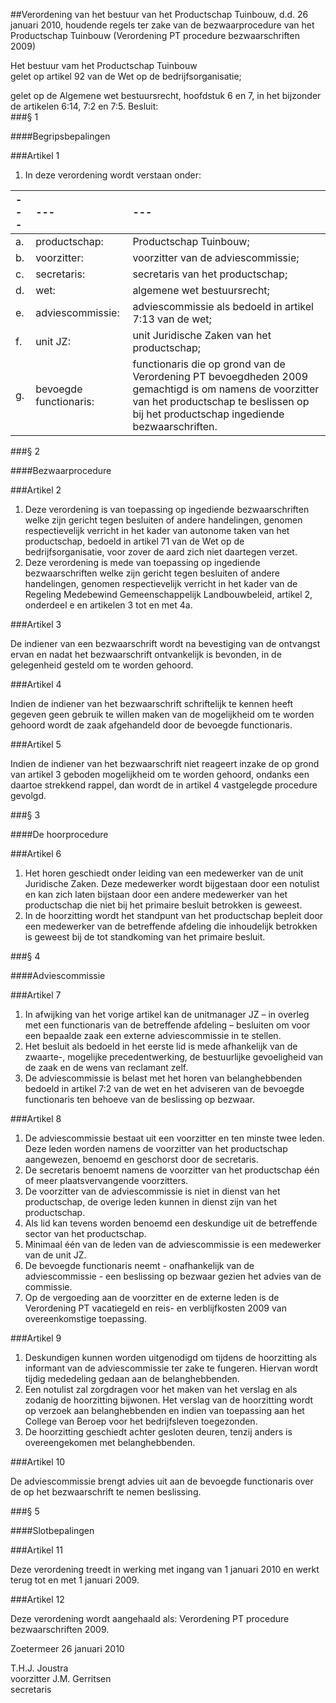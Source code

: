 <meta http-equiv='Content-Type' content='text/html; charset=utf-8' />

##Verordening van het bestuur van het Productschap Tuinbouw, d.d. 26 januari 2010, houdende regels ter zake van de bezwaarprocedure van het Productschap Tuinbouw (Verordening PT procedure bezwaarschriften 2009)

Het bestuur vam het Productschap Tuinbouw  
gelet op artikel 92 van de Wet op de bedrijfsorganisatie;

gelet op de Algemene wet bestuursrecht, hoofdstuk 6 en 7, in het bijzonder de artikelen 6:14, 7:2 en 7:5.
Besluit:    
###§ 1 

####Begripsbepalingen

###Artikel 1 

1. In deze verordening wordt verstaan onder:  

| --- | --- | --- |
|:---|:---|:---|
|a. | productschap: | Productschap Tuinbouw; |
|b. | voorzitter: | voorzitter van de adviescommissie; |
|c. | secretaris: | secretaris van het productschap; |
|d. | wet: | algemene wet bestuursrecht; |
|e. | adviescommissie: | adviescommissie als bedoeld in artikel 7:13 van de wet; |
|f. | unit JZ: | unit Juridische Zaken van het productschap; |
|g. | bevoegde functionaris: | functionaris die op grond van de Verordening PT bevoegdheden 2009 gemachtigd is om namens de voorzitter van het productschap te beslissen op bij het productschap ingediende bezwaarschriften. |

###§ 2 

####Bezwaarprocedure

###Artikel 2 

1. Deze verordening is van toepassing op ingediende bezwaarschriften welke zijn gericht tegen besluiten of andere handelingen, genomen respectievelijk verricht in het kader van autonome taken van het productschap, bedoeld in artikel 71 van de Wet op de bedrijfsorganisatie, voor zover de aard zich niet daartegen verzet. 
2. Deze verordening is mede van toepassing op ingediende bezwaarschriften welke zijn gericht tegen besluiten of andere handelingen, genomen respectievelijk verricht in het kader van de Regeling Medebewind Gemeenschappelijk Landbouwbeleid, artikel 2, onderdeel e en artikelen 3 tot en met 4a.

###Artikel 3 

De indiener van een bezwaarschrift wordt na bevestiging van de ontvangst ervan en nadat het bezwaarschrift ontvankelijk is bevonden, in de gelegenheid gesteld om te worden gehoord. 

###Artikel 4 

Indien de indiener van het bezwaarschrift schriftelijk te kennen heeft gegeven geen gebruik te willen maken van de mogelijkheid om te worden gehoord wordt de zaak afgehandeld door de bevoegde functionaris. 

###Artikel 5 

Indien de indiener van het bezwaarschrift niet reageert inzake de op grond van artikel 3 geboden mogelijkheid om te worden gehoord, ondanks een daartoe strekkend rappel, dan wordt de in artikel 4 vastgelegde procedure gevolgd. 

###§ 3 

####De hoorprocedure

###Artikel 6 

1. Het horen geschiedt onder leiding van een medewerker van de unit Juridische Zaken. Deze medewerker wordt bijgestaan door een notulist en kan zich laten bijstaan door een andere medewerker van het productschap die niet bij het primaire besluit betrokken is geweest.  
2. In de hoorzitting wordt het standpunt van het productschap bepleit door een medewerker van de betreffende afdeling die inhoudelijk betrokken is geweest bij de tot standkoming van het primaire besluit. 

###§ 4 

####Adviescommissie

###Artikel 7 

1. In afwijking van het vorige artikel kan de unitmanager JZ – in overleg met een functionaris van de betreffende afdeling – besluiten om voor een bepaalde zaak een externe adviescommissie in te stellen. 
2. Het besluit als bedoeld in het eerste lid is mede afhankelijk van de zwaarte-, mogelijke precedentwerking, de bestuurlijke gevoeligheid van de zaak en de wens van reclamant zelf. 
3. De adviescommissie is belast met het horen van belanghebbenden bedoeld in artikel 7:2 van de wet en het adviseren van de bevoegde functionaris ten behoeve van de beslissing op bezwaar.

###Artikel 8 

1. De adviescommissie bestaat uit een voorzitter en ten minste twee leden. Deze leden worden namens de voorzitter van het productschap aangewezen, benoemd en geschorst door de secretaris. 
2. De secretaris benoemt namens de voorzitter van het productschap één of meer plaatsvervangende voorzitters. 
3. De voorzitter van de adviescommissie is niet in dienst van het productschap, de overige leden kunnen in dienst zijn van het productschap.
4. Als lid kan tevens worden benoemd een deskundige uit de betreffende sector van het productschap.
5. Minimaal één van de leden van de adviescommissie is een medewerker van de unit JZ.
6. De bevoegde functionaris neemt - onafhankelijk van de adviescommissie - een beslissing op bezwaar gezien het advies van de commissie.
7. Op de vergoeding aan de voorzitter en de externe leden is de Verordening PT vacatiegeld en reis- en verblijfkosten 2009 van overeenkomstige toepassing.

###Artikel 9 

1. Deskundigen kunnen worden uitgenodigd om tijdens de hoorzitting als informant van de adviescommissie ter zake te fungeren. Hiervan wordt tijdig mededeling gedaan aan de belanghebbenden.  
2. Een notulist zal zorgdragen voor het maken van het verslag en als zodanig de hoorzitting bijwonen. Het verslag van de hoorzitting wordt op verzoek aan belanghebbenden en indien van toepassing aan het College van Beroep voor het bedrijfsleven toegezonden.  
3. De hoorzitting geschiedt achter gesloten deuren, tenzij anders is overeengekomen met belanghebbenden. 

###Artikel 10 

De adviescommissie brengt advies uit aan de bevoegde functionaris over de op het bezwaarschrift te nemen beslissing. 

###§ 5 

####Slotbepalingen

###Artikel 11 

Deze verordening treedt in werking met ingang van 1 januari 2010 en werkt terug tot en met 1 januari 2009. 

###Artikel 12 

Deze verordening wordt aangehaald als: Verordening PT procedure bezwaarschriften 2009. 

Zoetermeer 
26 januari 2010   

T.H.J. Joustra  
voorzitter 
J.M. Gerritsen  
secretaris    
